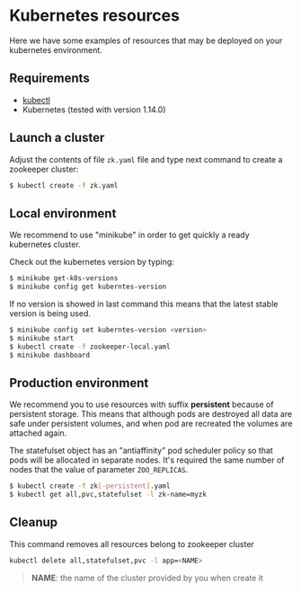 # Kubernetes resources

Here we have some examples of resources that may be deployed on your kubernetes environment.

## Requirements

- [kubectl](https://kubernetes.io/docs/tasks/tools/install-kubectl/)
- Kubernetes (tested with version 1.14.0)

## Launch a cluster

Adjust the contents of file `zk.yaml` file and type next command to create a zookeeper cluster:

```bash
$ kubectl create -f zk.yaml
```

## Local environment

We recommend to use "minikube" in order to get quickly a ready kubernetes cluster.

Check out the kubernetes version by typing:

```bash
$ minikube get-k8s-versions
$ minikube config get kuberntes-version
```

If no version is showed in last command this means that the latest stable version is being used.

```bash
$ minikube config set kuberntes-version <version>
$ minikube start
$ kubectl create -f zookeeper-local.yaml
$ minikube dashboard
```

## Production environment

We recommend you to use resources with suffix **persistent** because of persistent storage.
This means that although pods are destroyed all data are safe under persistent volumes, and when pod are recreated the volumes are attached again.

The statefulset object has an "antiaffinity" pod scheduler policy so that pods will be allocated in separate nodes.
It's required the same number of nodes that the value of parameter `ZOO_REPLICAS`.

```bash
$ kubectl create -f zk[-persistent].yaml
$ kubectl get all,pvc,statefulset -l zk-name=myzk
```

## Cleanup

This command removes all resources belong to zookeeper cluster

```bash
kubectl delete all,statefulset,pvc -l app=<NAME>
```

> **NAME**: the name of the cluster provided by you when create it